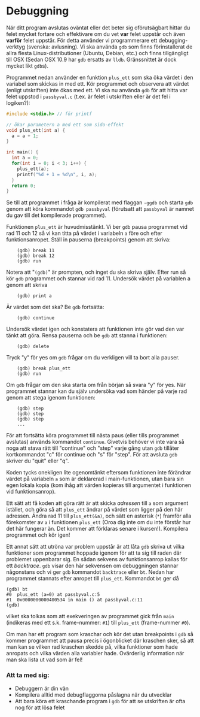 Debuggning
==========

När ditt program avslutas oväntat eller det beter sig
oförutsägbart hittar du felet mycket fortare och effektivare om du
vet **var** felet uppstår och även **varför** felet uppstår. För
detta använder vi programmerare ett debugging- verktyg (svenska:
avlusning). Vi ska använda `gdb` som finns förinstallerat de allra
flesta Linux-distributioner (Ubuntu, Debian, etc.) och finns
tillgängligt till OSX (Sedan OSX 10.9 har `gdb` ersatts av `lldb`.
Gränssnittet är dock mycket likt `gdb`s).

Programmet nedan använder en funktion `plus_ett` som ska öka värdet
i den variabel som skickas in med ett. Kör programmet och
observera att värdet (enligt utskriften) inte ökas med ett. Vi ska
nu använda `gdb` för att hitta var felet uppstod i `passbyval.c`
(t.ex. är felet i utskriften eller är det fel i logiken?):

``` c
#include <stdio.h> // för printf

// ökar parametern a med ett som sido-effekt
void plus_ett(int a) {
  a = a + 1;
}

int main() {
  int a = 0;
  for(int i = 0; i < 3; i++) {
    plus_ett(a);
    printf("%d + 1 = %d\n", i, a);
  }
  return 0;
}
```

Se till att programmet i fråga är kompilerat med flaggan `-ggdb`
och starta `gdb` genom att köra kommandot `gdb passbyval`
(förutsatt att `passbyval` är namnet du gav till det kompilerade
programmet).

Funktionen `plus_ett` är huvudmisstänkt. Vi ber `gdb`
pausa programmet vid rad 11 och 12 så vi kan titta på värdet i
variabeln `a` före och efter funktionsanropet. Ställ in
pauserna (breakpoints) genom att skriva:

```
    (gdb) break 11
    (gdb) break 12
    (gdb) run
```

Notera att "`(gdb)`" är prompten, och inget du ska skriva själv.
Efter run så kör `gdb` programmet och stannar vid rad 11.
Undersök värdet på variablen a genom att skriva


```
    (gdb) print a
```

Är värdet som det ska? Be `gdb` fortsätta:

```
    (gdb) continue
```

Undersök värdet igen och konstatera att funktionen inte gör vad
den var tänkt att göra. Rensa pauserna och be `gdb` att
stanna i funktionen:

```
    (gdb) delete
```

Tryck "y" för yes om `gdb` frågar om du verkligen vill ta bort alla pauser.

```
    (gdb) break plus_ett
    (gdb) run
```

Om `gdb` frågar om den ska starta om från början så svara "y" för yes.
När programmet stannar kan du själv undersöka vad som händer på varje rad
genom att stega igenom funktionen:

```
    (gdb) step
    (gdb) step
    (gdb) step
    ...
```

För att fortsätta köra programmet till nästa paus (eller tills
programmet avslutas) används kommandot `continue`. Givetvis
behöver vi inte vara så noga att stava rätt till "continue" och
"step" varje gång utan `gdb` tillåter kortkommandot "c" för
continue och "s" för "step". För att avsluta `gdb` skriver du
"quit" eller "q".

Koden tycks onekligen lite ogenomtänkt eftersom funktionen inte
förändrar värdet på variabeln `a` som är deklarerad i
main-funktionen, utan bara sin egen lokala kopia (kom ihåg att
värden kopieras till argumentet i funktionen vid funktionsanrop).

Ett sätt att få koden att göra rätt är att skicka *adressen* till
`a` som argument istället, och göra så att `plus_ett` ändrar på
värdet som ligger på den här adressen. Ändra rad 11 till
`plus_ett(&a)`, och sätt en asterisk (`*`) framför alla
förekomster av `a` i funktionen `plus_ett` (Oroa dig inte om du
inte förstår hur det här fungerar än. Det kommer att förklaras
senare i kursen!). Kompilera programmet och kör igen!

Ett annat sätt att utröna var problem uppstår är att låta `gdb`
skriva ut vilka funktioner som programmet hoppade igenom för att
ta sig till raden där problemet uppenbarar sig. En sådan sekvens
av funktionsanrop kallas för ett *backtrace*. `gdb` visar den här
sekvensen om debuggningen stannar någonstans och vi ger `gdb`
kommandot `backtrace` eller `bt`. Nedan har programmet stannats
efter anropet till `plus_ett`. Kommandot `bt` ger då

```
(gdb) bt
#0  plus_ett (a=0) at passbyval.c:5
#1  0x0000000000400534 in main () at passbyval.c:11
(gdb)
```

vilket ska tolkas som att exekveringen av programmet gick från
`main` (indikeras med ett s.k. frame-nummer: `#1`) till
`plus_ett` (frame-nummer `#0`).

Om man har ett program som kraschar och kör det utan breakpoints i
`gdb` så kommer programmet att pausa precis i ögonblicket där
kraschen sker, så att man kan se vilken rad kraschen skedde på,
vilka funktioner som hade anropats och vilka värden alla variabler
hade. Ovärderlig information när man ska lista ut vad som är fel!

### Att ta med sig:
* Debuggern är din vän
* Kompilera alltid med debugflaggorna påslagna när du
  utvecklar
* Att bara köra ett kraschande program i `gdb` för att se
  utskriften är ofta nog för att lösa felet
